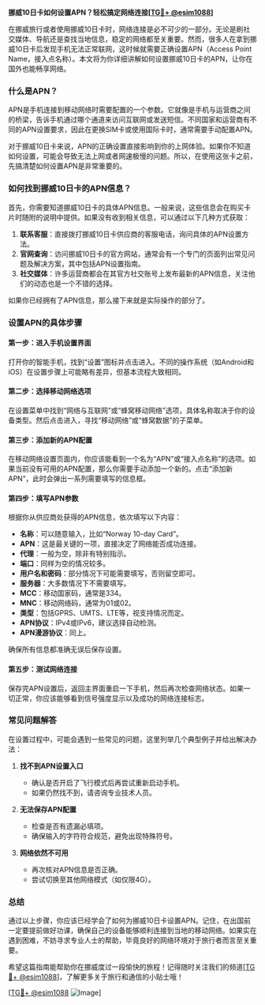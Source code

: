 **挪威10日卡如何设置APN？轻松搞定网络连接[[TG💪+ @esim1088](https://t.me/s/esim1088)]**

在挪威旅行或者使用挪威10日卡时，网络连接是必不可少的一部分。无论是刷社交媒体、导航还是查找当地信息，稳定的网络都至关重要。然而，很多人在拿到挪威10日卡后发现手机无法正常联网，这时候就需要正确设置APN（Access Point Name，接入点名称）。本文将为你详细讲解如何设置挪威10日卡的APN，让你在国外也能畅享网络。

### 什么是APN？

APN是手机连接到移动网络时需要配置的一个参数。它就像是手机与运营商之间的桥梁，告诉手机通过哪个通道来访问互联网或发送短信。不同国家和运营商有不同的APN设置要求，因此在更换SIM卡或使用国际卡时，通常需要手动配置APN。

对于挪威10日卡来说，APN的正确设置直接影响到你的上网体验。如果你不知道如何设置，可能会导致无法上网或者网速极慢的问题。所以，在使用这张卡之前，先搞清楚如何设置APN是非常重要的。

### 如何找到挪威10日卡的APN信息？

首先，你需要知道挪威10日卡的具体APN信息。一般来说，这些信息会在购买卡片时随附的说明中提供。如果没有收到相关信息，可以通过以下几种方式获取：

1. **联系客服**：直接拨打挪威10日卡供应商的客服电话，询问具体的APN设置方法。
2. **官网查询**：访问挪威10日卡的官方网站，通常会有一个专门的页面列出常见问题及解决方案，其中包括APN设置指南。
3. **社交媒体**：许多运营商都会在其官方社交账号上发布最新的APN信息，关注他们的动态也是一个不错的选择。

如果你已经拥有了APN信息，那么接下来就是实际操作的部分了。

### 设置APN的具体步骤

#### 第一步：进入手机设置界面

打开你的智能手机，找到“设置”图标并点击进入。不同的操作系统（如Android和iOS）在设置步骤上可能略有差异，但基本流程大致相同。

#### 第二步：选择移动网络选项

在设置菜单中找到“网络与互联网”或“蜂窝移动网络”选项，具体名称取决于你的设备类型。然后点击进入，寻找“移动网络”或“蜂窝数据”的子菜单。

#### 第三步：添加新的APN配置

在移动网络设置页面内，你应该能看到一个名为“APN”或“接入点名称”的选项。如果当前没有可用的APN配置，那么你需要手动添加一个新的。点击“添加新APN”，此时会弹出一系列需要填写的信息框。

#### 第四步：填写APN参数

根据你从供应商处获得的APN信息，依次填写以下内容：
- **名称**：可以随意输入，比如“Norway 10-day Card”。
- **APN**：这是最关键的一项，直接决定了网络能否成功连接。
- **代理**：一般为空，除非有特别指示。
- **端口**：同样为空的情况较多。
- **用户名和密码**：部分情况下可能需要填写，否则留空即可。
- **服务器**：大多数情况下不需要填写。
- **MCC**：移动国家码，通常是334。
- **MNC**：移动网络码，通常为01或02。
- **类型**：包括GPRS、UMTS、LTE等，视支持情况而定。
- **APN协议**：IPv4或IPv6，建议选择自动检测。
- **APN漫游协议**：同上。

确保所有信息都准确无误后保存设置。

#### 第五步：测试网络连接

保存完APN设置后，返回主界面重启一下手机，然后再次检查网络状态。如果一切正常，你应该能够看到信号强度显示以及成功的网络连接标志。

### 常见问题解答

在设置过程中，可能会遇到一些常见的问题，这里列举几个典型例子并给出解决办法：

1. **找不到APN设置入口**
   - 确认是否开启了飞行模式后再尝试重新启动手机。
   - 如果仍然找不到，请咨询专业技术人员。

2. **无法保存APN配置**
   - 检查是否有遗漏必填项。
   - 确保输入的字符符合规范，避免出现特殊符号。

3. **网络依然不可用**
   - 再次核对APN信息是否正确。
   - 尝试切换至其他网络模式（如仅限4G）。

### 总结

通过以上步骤，你应该已经学会了如何为挪威10日卡设置APN。记住，在出国前一定要提前做好功课，确保自己的设备能够顺利连接到当地的移动网络。如果实在遇到困难，不妨寻求专业人士的帮助，毕竟良好的网络环境对于旅行者而言至关重要。

希望这篇指南能帮助你在挪威度过一段愉快的旅程！记得随时关注我们的频道[[TG💪+ @esim1088](https://t.me/s/esim1088)]，了解更多关于旅行和通信的小贴士哦！

[[TG💪+ @esim1088](https://t.me/s/esim1088) ![Image](https://i.postimg.cc/4NQfJmqS/Snipaste-2025-05-13-00-14-12.png)]